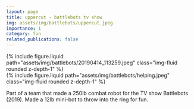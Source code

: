```yaml
---
layout: page
title: uppercut - battlebots tv show
img: assets/img/battlebots/uppercut.jpeg
importance: 1
category: fun
related_publications: false
---
```


<div class="row">
    <div class="col-sm mt-3 mt-md-0">
        {% include figure.liquid path="assets/img/battlebots/20190414_113259.jpeg" class="img-fluid rounded z-depth-1" %}
    </div>
    <div class="col-sm mt-3 mt-md-0">
        {% include figure.liquid path="assets/img/battlebots/helping.jpeg" class="img-fluid rounded z-depth-1" %}
    </div>
</div>

Part of a team that made a 250lb combat robot for the TV show Battlebots (2019). Made a 12lb mini-bot to throw into the ring for fun.
